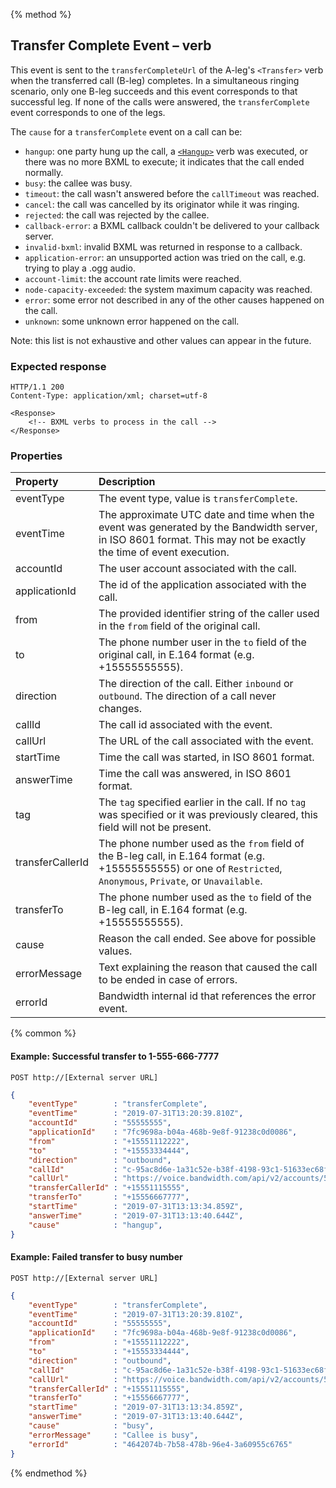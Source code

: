 {% method %}
##  Transfer Complete Event – <Transfer> verb
This event is sent to the `transferCompleteUrl` of the A-leg's `<Transfer>` verb when the transferred call (B-leg) completes.
In a simultaneous ringing scenario, only one B-leg succeeds and this event corresponds to that successful leg.
If none of the calls were answered, the `transferComplete` event corresponds to one of the legs.

The `cause` for a `transferComplete` event on a call can be:
- `hangup`: one party hung up the call, a [`<Hangup>`](../../bxml/verbs/hangup.md) verb was executed, or there was no more BXML to execute; it indicates that the call ended normally.
- `busy`: the callee was busy.
- `timeout`: the call wasn't answered before the `callTimeout` was reached.
- `cancel`: the call was cancelled by its originator while it was ringing.
- `rejected`: the call was rejected by the callee.
- `callback-error`: a BXML callback couldn't be delivered to your callback server.
- `invalid-bxml`: invalid BXML was returned in response to a callback.
- `application-error`: an unsupported action was tried on the call, e.g. trying to play a .ogg audio.
- `account-limit`: the account rate limits were reached.
- `node-capacity-exceeded`: the system maximum capacity was reached.
- `error`: some error not described in any of the other causes happened on the call.
- `unknown`: some unknown error happened on the call.

Note: this list is not exhaustive and other values can appear in the future.

### Expected response
```http
HTTP/1.1 200
Content-Type: application/xml; charset=utf-8

<Response>
    <!-- BXML verbs to process in the call -->
</Response>
```


### Properties
| Property          | Description |
|:------------------|:------------|
| eventType         | The event type, value is `transferComplete`. |
| eventTime         | The approximate UTC date and time when the event was generated by the Bandwidth server, in ISO 8601 format. This may not be exactly the time of event execution. |
| accountId         | The user account associated with the call. |
| applicationId     | The id of the application associated with the call. |
| from              | The provided identifier string of the caller used in the `from` field of the original call. |
| to                | The phone number user in the `to` field of the original call, in E.164 format (e.g. +15555555555). |
| direction         | The direction of the call. Either `inbound` or `outbound`. The direction of a call never changes. |
| callId            | The call id associated with the event. |
| callUrl           | The URL of the call associated with the event. |
| startTime         | Time the call was started, in ISO 8601 format. |
| answerTime        | Time the call was answered, in ISO 8601 format. |
| tag               | The `tag` specified earlier in the call. If no `tag` was specified or it was previously cleared, this field will not be present. |
| transferCallerId  | The phone number used as the `from` field of the B-leg call, in E.164 format (e.g. +15555555555) or one of `Restricted`, `Anonymous`, `Private`, or `Unavailable`. |
| transferTo        | The phone number used as the `to` field of the B-leg call, in E.164 format (e.g. +15555555555). |
| cause             | Reason the call ended. See above for possible values. |
| errorMessage      | Text explaining the reason that caused the call to be ended in case of errors. |
| errorId           | Bandwidth internal id that references the error event. |

{% common %}

#### Example: Successful transfer to 1-555-666-7777

```
POST http://[External server URL]
```

```json
{
	"eventType"        : "transferComplete",
	"eventTime"        : "2019-07-31T13:20:39.810Z",
	"accountId"        : "55555555",
	"applicationId"    : "7fc9698a-b04a-468b-9e8f-91238c0d0086",
	"from"             : "+15551112222",
	"to"               : "+15553334444",
	"direction"        : "outbound",
	"callId"           : "c-95ac8d6e-1a31c52e-b38f-4198-93c1-51633ec68f8d",
	"callUrl"          : "https://voice.bandwidth.com/api/v2/accounts/55555555/calls/c-95ac8d6e-1a31c52e-b38f-4198-93c1-51633ec68f8d",
	"transferCallerId" : "+15551115555",
	"transferTo"       : "+15556667777",
	"startTime"        : "2019-07-31T13:13:34.859Z",
	"answerTime"       : "2019-07-31T13:13:40.644Z",
	"cause"            : "hangup",
}
```

#### Example: Failed transfer to busy number

```
POST http://[External server URL]
```

```json
{
	"eventType"        : "transferComplete",
	"eventTime"        : "2019-07-31T13:20:39.810Z",
	"accountId"        : "55555555",
	"applicationId"    : "7fc9698a-b04a-468b-9e8f-91238c0d0086",
	"from"             : "+15551112222",
	"to"               : "+15553334444",
	"direction"        : "outbound",
	"callId"           : "c-95ac8d6e-1a31c52e-b38f-4198-93c1-51633ec68f8d",
	"callUrl"          : "https://voice.bandwidth.com/api/v2/accounts/55555555/calls/c-95ac8d6e-1a31c52e-b38f-4198-93c1-51633ec68f8d",
	"transferCallerId" : "+15551115555",
	"transferTo"       : "+15556667777",
	"startTime"        : "2019-07-31T13:13:34.859Z",
	"answerTime"       : "2019-07-31T13:13:40.644Z",
	"cause"            : "busy",
	"errorMessage"     : "Callee is busy",
	"errorId"          : "4642074b-7b58-478b-96e4-3a60955c6765"
}
```

{% endmethod %}
